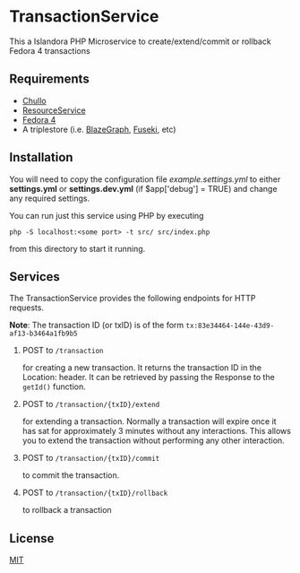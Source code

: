 # TransactionService

This a Islandora PHP Microservice to create/extend/commit or rollback Fedora 4 transactions

## Requirements

* [Chullo](https://github.com/Islandora-CLAW/chullo)
* [ResourceService](../ResourceService)
* [Fedora 4](https://github.com/fcrepo4/fcrepo4)
* A triplestore (i.e. [BlazeGraph](https://www.blazegraph.com/download/), [Fuseki](https://jena.apache.org/documentation/fuseki2/), etc)

## Installation

You will need to copy the configuration file _example.settings.yml_ to either **settings.yml** or **settings.dev.yml** (if $app['debug'] = TRUE) and change any required settings.

You can run just this service using PHP by executing 

```
php -S localhost:<some port> -t src/ src/index.php
```
from this directory to start it running.

## Services

The TransactionService provides the following endpoints for HTTP requests. 

**Note**: The transaction ID (or txID) is of the form `tx:83e34464-144e-43d9-af13-b3464a1fb9b5`

1. POST to `/transaction`

    for creating a new transaction. It returns the transaction ID in the Location: header. It can be retrieved by passing the Response to the `getId()` function.
    
2. POST to `/transaction/{txID}/extend`

    for extending a transaction. Normally a transaction will expire once it has sat for approximately 3 minutes without any interactions. This allows you to extend the transaction without performing any other interaction.
    
3. POST to `/transaction/{txID}/commit`

    to commit the transaction.
    
4. POST to `/transaction/{txID}/rollback`

    to rollback a transaction

## License

[MIT](https://opensource.org/licenses/MIT)
